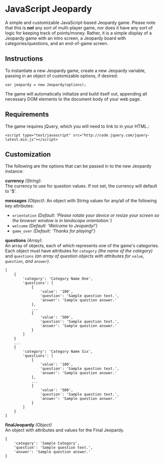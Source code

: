 # JavaScript Jeopardy
A simple and customizable JavaScript-based Jeopardy game. Please note that this is **_not_** any sort of multi-player game, nor does it have any sort of logic for keeping track of points/money. Rather, it is a simple display of a Jeopardy game with an intro screen, a Jeopardy board with categories/questions, and an end-of-game screen.

## Instructions
To instantiate a new Jeopardy game, create a new Jeopardy variable, passing in an object of customizable options, if desired:

```
var jeopardy = new Jeopardy(options);
```

The game will automatically initialize and build itself out, appending all necessary DOM elements to the document body of your web page. 

## Requirements
The game requires jQuery, which you will need to link to in your HTML.:  
```
<script type="text/javascript" src="http://code.jquery.com/jquery-latest.min.js"></script>
```

## Customization
The following are the options that can be passed in to the new Jeopardy instance:

**currency** _(String)_:  
The currency to use for question values. If not set, the currency will default to '$'.

**messages** _(Object)_:
An object with String values for any/all of the following key attributes:
- `orientation` _(Default: 'Please rotate your device or resize your screen so the browser window is in landscape orientation.')_
- `welcome` _(Default: 'Welcome to Jeopardy!')_
- `game_over` _(Default: 'Thanks for playing!')_

**questions** _(Array)_:  
An array of objects, each of which represents one of the game's categories. Each object must have attributes for `category` _(the name of the category)_ and `questions` _(an array of question objects with attributes for `value`, `question`, and `answer`)_.  
```
[
    {
        'category': 'Category Name One',
        'questions': [
            {
                'value': '100',
                'question': 'Sample question text.',
                'answer': 'Sample question answer.'
            },
            ...
            {
                'value': '500',
                'question': 'Sample question text.',
                'answer': 'Sample question answer.'
            }
        ]
    }
    ...
    {
        'category': 'Category Name Six',
        'questions': [
            {
                'value': '100',
                'question': 'Sample question text.',
                'answer': 'Sample question answer.'
            },
            ...
            {
                'value': '500',
                'question': 'Sample question text.',
                'answer': 'Sample question answer.'
            }
        ]
    }
]
```

**finalJeopardy** _(Object)_  
An object with attributes and values for the Final Jeopardy.  
```
{
    'category': 'Sample Category',
    'question': 'Sample question text.',
    'answer': 'Sample question answer.'
}
```
